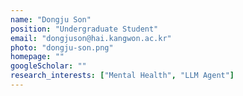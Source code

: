 ```yaml
---
name: "Dongju Son"
position: "Undergraduate Student"
email: "dongjuson@hai.kangwon.ac.kr"
photo: "dongju-son.png"
homepage: ""
googleScholar: ""
research_interests: ["Mental Health", "LLM Agent"]
---
```

